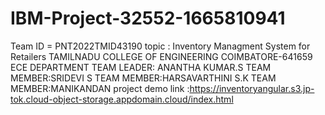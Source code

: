 # IBM-Project-32552-1665810941
Team ID = PNT2022TMID43190
topic : Inventory Managment System for Retailers
TAMILNADU COLLEGE OF ENGINEERING COIMBATORE-641659
ECE DEPARTMENT
TEAM LEADER: ANANTHA KUMAR.S
TEAM MEMBER:SRIDEVI S
TEAM MEMBER:HARSAVARTHINI S.K
TEAM MEMBER:MANIKANDAN
project demo link :https://inventoryangular.s3.jp-tok.cloud-object-storage.appdomain.cloud/index.html
